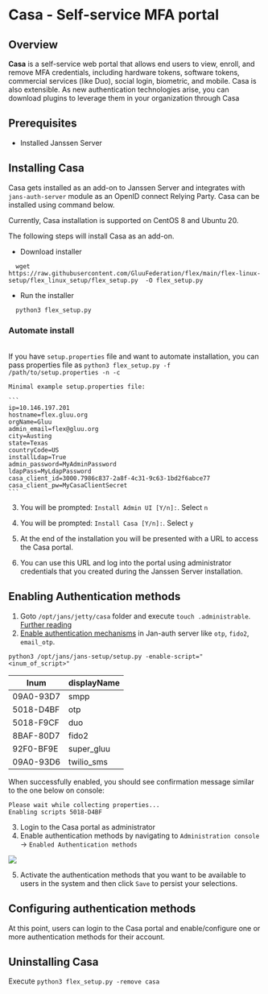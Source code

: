 # Casa - Self-service MFA portal
## Overview

**Casa** is a self-service web portal that allows end users to view, enroll, and remove MFA credentials, including hardware tokens, software tokens, commercial services (like Duo), social login, biometric, and mobile.  Casa is also extensible. As new authentication technologies arise, you can download plugins to leverage them in your organization through Casa

## Prerequisites
- Installed Janssen Server  

## Installing Casa
Casa gets installed as an add-on to Janssen Server and integrates with `jans-auth-server` module as an OpenID connect Relying Party.
Casa can be installed using command below.  

Currently, Casa installation is supported on CentOS 8 and Ubuntu 20.

The following steps will install Casa as an add-on. 

  - Download installer 
  ```
    wget https://raw.githubusercontent.com/GluuFederation/flex/main/flex-linux-setup/flex_linux_setup/flex_setup.py  -O flex_setup.py
  ```
  - Run the installer
  ```
    python3 flex_setup.py
  ```
### Automate install

<br/>If you have `setup.properties` file and want to automate installation, you can pass properties file as
    ```
    python3 flex_setup.py -f /path/to/setup.properties -n -c
    ```

    Minimal example setup.properties file:

    ```
    ip=10.146.197.201
    hostname=flex.gluu.org
    orgName=Gluu
    admin_email=flex@gluu.org
    city=Austing
    state=Texas
    countryCode=US
    installLdap=True
    admin_password=MyAdminPassword
    ldapPass=MyLdapPassword
    casa_client_id=3000.7986c837-2a8f-4c31-9c63-1bd2f6abce77
    casa_client_pw=MyCasaClientSecret
    ```
3. You will be prompted: 
`Install Admin UI [Y/n]:`. Select `n`

4. You will be prompted: 
`Install Casa [Y/n]:`. Select `y`

5. At the end of the installation you will be presented with a URL to access the Casa portal. 
6. You can use this URL and log into the portal using administrator credentials that you created during the Janssen Server installation. 

## Enabling Authentication methods

1. Goto `/opt/jans/jetty/casa` folder and execute `touch .administrable`. [Further reading]()
2. [Enable authentication mechanisms](https://github.com/maduvena/jans-docs/wiki/Enabling-an-authentication-mechanism-(or-custom-script)) in Jan-auth server like `otp`, `fido2`, `email_otp`.
```
python3 /opt/jans/jans-setup/setup.py -enable-script="<inum_of_script>"
```
| Inum | displayName |
|---|---|
| 09A0-93D7 | smpp  |
| 5018-D4BF | otp |
| 5018-F9CF | duo |
| 8BAF-80D7 | fido2 |
| 92F0-BF9E | super_gluu |
| 09A0-93D6 | twilio_sms |

When successfully enabled, you should see confirmation message similar to the one below on console: 

```
Please wait while collecting properties...
Enabling scripts 5018-D4BF
```

3. Login to the Casa portal as administrator 
4. Enable authentication methods by navigating to `Administration console` -> `Enabled Authentication methods`

![](/home/dhaval/IdeaProjects/Janssen/jans/docs/assets/image-casa-enable-authn-method.png)

5. Activate the authentication methods that you want to be available to users in the system and then click `Save` to persist your selections.

## Configuring authentication methods

At this point, users can login to the Casa portal and enable/configure one or more authentication methods for their account.



## Uninstalling Casa
Execute `python3 flex_setup.py -remove casa`


